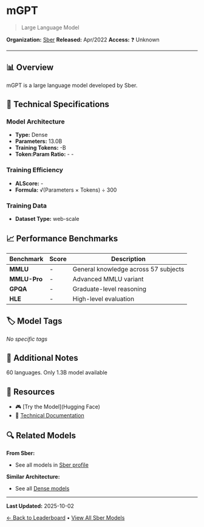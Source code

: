 # mGPT

> Large Language Model

**Organization:** [Sber](../../labs/sber.md)
**Released:** Apr/2022
**Access:** ❓ Unknown

---

## 📊 Overview

mGPT is a large language model developed by Sber.

## 🔧 Technical Specifications

### Model Architecture
- **Type:** Dense
- **Parameters:** 13.0B
- **Training Tokens:** -B
- **Token:Param Ratio:** - -

### Training Efficiency
- **ALScore:** -
- **Formula:** √(Parameters × Tokens) ÷ 300

### Training Data
- **Dataset Type:** web-scale

## 📈 Performance Benchmarks

| Benchmark | Score | Description |
|-----------|-------|-------------|
| **MMLU** | - | General knowledge across 57 subjects |
| **MMLU-Pro** | - | Advanced MMLU variant |
| **GPQA** | - | Graduate-level reasoning |
| **HLE** | - | High-level evaluation |

## 🏷️ Model Tags

_No specific tags_

## 📝 Additional Notes

60 languages. Only 1.3B model available

## 🔗 Resources

- 🎮 [Try the Model](Hugging Face)
- 📄 [Technical Documentation](https://arxiv.org/abs/2204.07580)

## 🔍 Related Models

**From Sber:**
- See all models in [Sber profile](../../labs/sber.md)

**Similar Architecture:**
- See all [Dense models](../../architectures/dense.md)

---

**Last Updated:** 2025-10-02

[← Back to Leaderboard](../../README.md) • [View All Sber Models](../../labs/sber.md)

